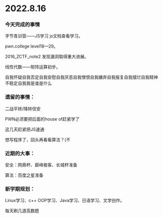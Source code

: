 # 2022.8.16

### 今天完成的事情

字节青训营——JS学习 js文档查看学习。

pwn.college level18—29。

2016_ZCTF_note2 发现漏洞取得重大进展。

线性代数——矩阵运算初步。

自我怀疑自我否定自我安慰自我厌恶自我憎恨自我嫌弃自我报复自我摆烂自我精神不稳定自我我是谁是什么

### 遗留的事情：

二战平转/降转信安

PWN必须要把后面的house of赶紧学了

这几天赶紧把JS速通

想写程序了，回头再看看算法？(不

### 近期的大事：

安全：网鼎杯、巅峰极客、长城杯准备

算法：百度之星准备

### 新学期规划：

Linux学习、c++ OOP学习、Java学习、日语学习、文学创作。

每天刷几道高数题

